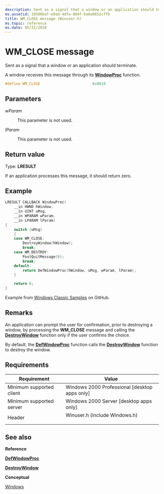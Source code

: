 ```yaml
---
description: Sent as a signal that a window or an application should terminate.
ms.assetid: 19500baf-e0ad-4dfa-804f-6a6e0652cffb
title: WM_CLOSE message (Winuser.h)
ms.topic: reference
ms.date: 05/31/2018
---
```


# WM\_CLOSE message

Sent as a signal that a window or an application should terminate.

A window receives this message through its [**WindowProc**](/previous-versions/windows/desktop/legacy/ms633573(v=vs.85)) function.


```C++
#define WM_CLOSE                        0x0010
```



## Parameters

<dl> <dt>

*wParam* 
</dt> <dd>

This parameter is not used.

</dd> <dt>

*lParam* 
</dt> <dd>

This parameter is not used.

</dd> </dl>

## Return value

Type: **LRESULT**

If an application processes this message, it should return zero.

## Example

```cpp
LRESULT CALLBACK WindowProc(
    __in HWND hWindow,
    __in UINT uMsg,
    __in WPARAM wParam,
    __in LPARAM lParam)
{
    switch (uMsg)
    {
    case WM_CLOSE:
        DestroyWindow(hWindow);
        break;
    case WM_DESTROY:
        PostQuitMessage(0);
        break;
    default:
        return DefWindowProc(hWindow, uMsg, wParam, lParam);
    }

    return 0;
}
```
Example from [Windows Classic Samples](https://github.com/microsoft/Windows-classic-samples/blob/1d363ff4bd17d8e20415b92e2ee989d615cc0d91/Samples/RadialController/cpp/RadialController.cpp) on GitHub.


## Remarks

An application can prompt the user for confirmation, prior to destroying a window, by processing the **WM\_CLOSE** message and calling the [**DestroyWindow**](/windows/win32/api/winuser/nf-winuser-destroywindow) function only if the user confirms the choice.

By default, the [**DefWindowProc**](/windows/desktop/api/winuser/nf-winuser-defwindowproca) function calls the [**DestroyWindow**](/windows/win32/api/winuser/nf-winuser-destroywindow) function to destroy the window.

## Requirements



| Requirement | Value |
|-------------------------------------|----------------------------------------------------------------------------------------------------------|
| Minimum supported client<br/> | Windows 2000 Professional \[desktop apps only\]<br/>                                               |
| Minimum supported server<br/> | Windows 2000 Server \[desktop apps only\]<br/>                                                     |
| Header<br/>                   | <dl> <dt>Winuser.h (include Windows.h)</dt> </dl> |



## See also

<dl> <dt>

**Reference**
</dt> <dt>

[**DefWindowProc**](/windows/desktop/api/winuser/nf-winuser-defwindowproca)
</dt> <dt>

[**DestroyWindow**](/windows/win32/api/winuser/nf-winuser-destroywindow)
</dt> <dt>

**Conceptual**
</dt> <dt>

[Windows](windows.md)
</dt> </dl>

 

 
